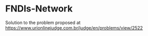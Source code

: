 # FNDIs-Network
Solution to the problem proposed at https://www.urionlinejudge.com.br/judge/en/problems/view/2522
